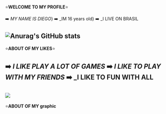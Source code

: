 ⭐**WELCOME TO MY PROFILE**⭐

➡️ _MY NAME IS DIEGO_}
➡️ _IM 16 years old}
➡️ _I LIVE ON BRASIL

![Anurag's GitHub stats](https://github-readme-stats.vercel.app/api?username=diegoo080717AL&show_icons=true&theme=merko)
----------------------------
⭐**ABOUT OF MY LIKES**⭐

➡️ _I LIKE PLAY A LOT OF GAMES_
➡️ _I LIKE TO PLAY WITH MY FRIENDS_
➡️ _I LIKE TO FUN WITH ALL
----------------------------
![](https://media1.tenor.com/m/KqGmy61ksqoAAAAC/hollow-knight.gif)
---------------------------
⭐**ABOUT OF MY graphic**





